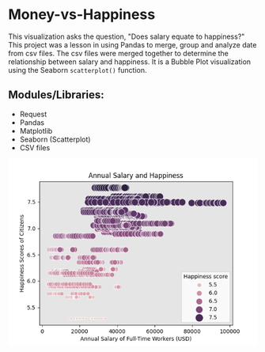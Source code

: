 # Money-vs-Happiness

This visualization asks the question, "Does salary equate to happiness?" This project was a lesson in using Pandas to merge, group and analyze date from csv files. The csv files
were merged together to determine the relationship between salary and happiness. It is a Bubble Plot visualization using the Seaborn ```scatterplot()``` function.

## Modules/Libraries:

* Request
* Pandas
* Matplotlib
* Seaborn (Scatterplot)
* CSV files

![image](./salary_happiness2.png)
